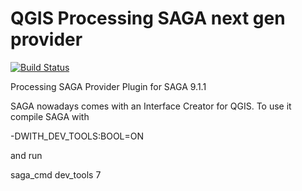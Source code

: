 # QGIS Processing SAGA next gen provider

[![Build Status](https://travis-ci.org/north-road/qgis-processing-saga-nextgen.svg?branch=master)](https://travis-ci.org/north-road/qgis-processing-r)

Processing SAGA Provider Plugin for SAGA 9.1.1

SAGA nowadays comes with an Interface Creator for QGIS. To use it compile SAGA with

-DWITH_DEV_TOOLS:BOOL=ON

and run

saga_cmd dev_tools 7




